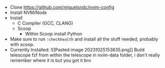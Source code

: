 - Clone https://github.com/miguelsndc/nvim-config
- Install NVM/Node
- Install
	- C Compiler (GCC, CLANG)
	- Scoop
		- Within Scoop install Python
- Make sure to run `:checkhealth` and install all the stuff needed, probably with scoop.
- Currently Installed:
![[Pasted image 20231025153835.png]]
Build telescope fzf from within the telescope in nvim-data folder, i don't really remember where it is but you got it bro